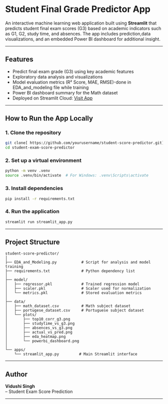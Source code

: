 # Student Final Grade Predictor App

An interactive machine learning web application built using **Streamlit** that predicts student final exam scores (G3) based on academic indicators such as G1, G2, study time, and absences. The app includes prediction,data visualizations, and an embedded Power BI dashboard for additional insight.

---

## Features

- Predict final exam grade (G3) using key academic features
- Exploratory data analysis and visualizations
- Model evaluation metrics (R² Score, MAE, RMSE)-done in EDA_and_modeling file while training
- Power BI dashboard summary for the Math dataset
- Deployed on Streamlit Cloud: [Visit App](https://student-exam-score-prediction-vidushi.streamlit.app/)

---

## How to Run the App Locally

### 1. Clone the repository

```bash
git clone[ https://github.com/yourusername/student-score-predictor.git](https://github.com/vidushisingh23/Student-Exam-Score-Prediction)
cd student-exam-score-predictor
```

### 2. Set up a virtual environment

```bash
python -m venv .venv
source .venv/bin/activate  # For Windows: .venv\Scripts\activate
```

### 3. Install dependencies

```bash
pip install -r requirements.txt
```

### 4. Run the application

```bash
streamlit run streamlit_app.py
```

---

## Project Structure

```
student-score-predictor/
│
├── EDA_and_Modeling.py           # Script for analysis and model training 
├── requirements.txt              # Python dependency list
│
├── model/
│   ├── regressor.pkl             # Trained regression model
│   ├── scaler.pkl                # Scaler used for normalization
│   └── metrics.pkl               # Stored evaluation metrics
│
├── data/
│   ├── math_dataset.csv          # Math subject dataset
│   ├── portugese_dataset.csv     # Portuguese subject dataset
│   └── plots/
│       ├── top10_corr_g3.png
│       ├── studytime_vs_g3.png
│       ├── absences_vs_g3.png
│       ├── actual_vs_pred.png
│       ├── eda_heatmap.png
│       └── powerbi_dashboard.png
│
└── apps/
    └── streamlit_app.py         # Main Streamlit interface
```



---

## Author

**Vidushi Singh**  
– Student Exam Score Prediction

---
